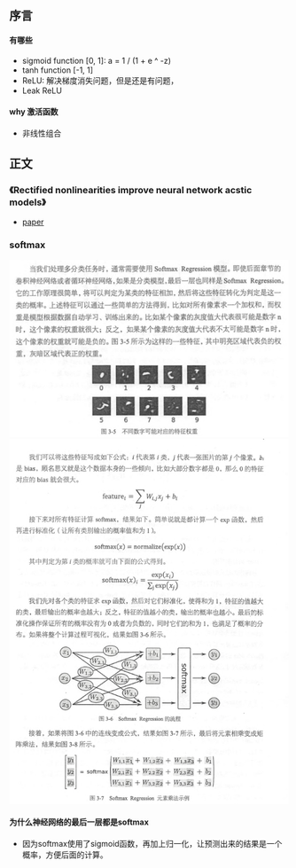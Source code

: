 ## 序言

#### 有哪些

* sigmoid function [0, 1]: a = 1 / (1 + e ^ -z)
* tanh function [-1, 1]
* ReLU: 解决梯度消失问题，但是还是有问题，
* Leak ReLU

#### why 激活函数

* 非线性组合


## 正文


### 《Rectified nonlinearities improve neural network acstic models》
* [paper](paper/2013-Rectified%20nonlinearities%20improve%20neural%20network%20acstic%20models.pdf)


### softmax

![](study_softmax/不同数字可能对应特征权重.png)
![](study_softmax/softmax_计算公式.png)

#### 为什么神经网络的最后一层都是softmax
* 因为softmax使用了sigmoid函数，再加上归一化，让预测出来的结果是一个概率，方便后面的计算。


